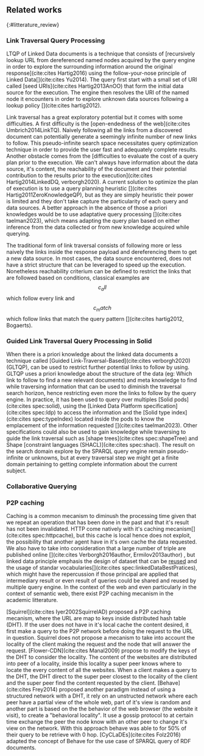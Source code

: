 ## Related works
{:#litterature_review}


### Link Traversal Query Processing

LTQP of Linked Data documents is a technique that consists of [recursively lookup URL from dereferenced named nodes acquired by the query engine in order to explore 
the surrounding information around the original response](cite:cites Hartig2016) using the follow-your-nose principle of Linked Data[](cite:cites Yu2014).
The query first start with a small set of URI called [seed URIs](cite:cites Hartig2013AnOO) that form the initial data source for the execution.
The engine then resolves the URI of the named node it encounters in order to explore unknown data sources following a lookup policy [](cite:cites hartig2012).

Link traversal has a great exploratory potential but it comes with some difficulties. 
A first difficulty is the [open-endedness of the web](cite:cites Umbrich2014LinkTQ).
Naively following all the links from a discovered document can potentially generate a seemingly infinite number of new links to follow.
This pseudo-infinite search space necessitates query optimization technique in order to provide the user fast and adequately complete results.
Another obstacle comes from the [difficulties to evaluate the cost of a query plan prior to the execution.
We can't always have information about the data source,
it's content,
the reachability of the document and their potential contribution to the results prior to the execution](cite:cites Hartig2014LinkedDQ, verborgh2020).
A current solution to optimize the plan of execution is to use a query planning heuristic [](cite:cites Hartig2011ZeroKnowledgeQP), but as they are
simply heuristic their power is limited and they don't take capture the particularity of each query and data sources.
A better approach in the absence of those a priori knowledges would be to use adaptative query processing [](cite:cites taelman2023),
which means adapting the query plan based on either inference from the data collected or from new knowledge acquired while querying.


The traditional form of link traversal consists of following more or less naively the links inside the response payload
and dereferencing them to get a new data source. In most cases, the data source encountered,
does not have a strict structure that can be leveraged
to speed up the execution. Nonetheless reachability criterium can be defined to restrict the links that are followed based on conditions,
classical examples are $$ c_all $$ which follow every link and $$ c_match $$ which 
follow links that match the query pattern [](cite:cites hartig2012, Bogaerts).


### Guided Link Traversal Query Processing in Solid

When there is a priori knowledge about the linked data documents a technique called [Guided Link-Traversal-Based](cite:cites verborgh2020) (GLTQP), can be used to restrict further potential links to follow by using.
GLTQP uses a priori knowledge about the structure of the data 
(eg: Which link to follow to find a new relevant documents) and meta knowledge 
to find while traversing information that can be used to diminish the traversal search horizon,
hence restricting even more the links to follow by the query engine.
In practice, it has been used to query over multiples [Solid pods](cite:cites spec:solid),
using the [Linked Data Platform specification](cite:cites spec:ldp) to access the information and the [Solid type index](cite:cites spec:typeIndex) located inside the pods to know 
the emplacement of the information requested [](cite:cites taelman2023).
Other specifications could also be used to gain knowledge while traversing to guide the link traversal such as 
[shape trees](cite:cites spec:shapeTree) and Shape [constraint languages (SHACL)](cite:cites spec:shacl).
The result on the search domain explore by the SPARQL query engine remain pseudo-infinite or unknowns,
but at every traversal step we might get a finite domain pertaining to getting complete information about the current subject.


<!-- What can we learn from it-->
<!--network topology -->


### Collaborative Querying


### P2P caching

Caching is a common mecanism to diminush the processing time given 
that we repeat an operation that has been done in the past and that it's result has not been invalidated. 
HTTP come natively with it's caching mecanism[](cite:cites spec:httpcache), but this cache is local 
hence does not exploit, the possibility that another agent have in it's own cache the data requested.
We also have to take into consideration that a large number of triple are published online [](cite:cites Verborgh2016author, Ermilov2013author) 
, but linked data principle emphasis the design of dataset that can be 
[reused](https://lod-cloud.net/) and the usage of standar vocabularies[](cite:cites spec:linkedDataBestPratices), which might have the repercussion if those principal
are applied that intermediary result or even result of queries could be shared and reused by multiple query engine.
In the context of the web and even particularly in the context of semantic web,
there exist P2P caching mecanism in the academic litterature.

[Squirrel](cite:cites Iyer2002SquirrelAD) proposed a P2P caching mecanism, where the URL are map to keys inside distributed hash table (DHT).
If the user does not have in it's local cache the content desired, it first make a query to the P2P network before doing the request to the
URL in question. 
Squirrel does not propose a mecanism to take into account the locality of the client making the request and the node that will answer the request.
[Flower-CDN](cite:cites Manal2009) propose to modify the keys of the DHT to consider the locality.
The content of the websites are distributed into peer of a locality, inside this locality 
a super peer knows where to locate the every content of all the websites. 
When a client makes a query to the DHT, the DHT direct to the super peer closest to the locality of the client
and the super peer find the content requested by the client.
[Behave](cite:cites Frey2014) proposed another paradigm instead of using a structured network with a DHT, it rely on an unstructed
network where each peer have a partial view of the whole web, part of it's view is random and another part is based on the the
behavior of the web browser (the website it visit), to create a "behavioral locality". 
It use a gossip protocol to at certain time exchange the peer the node know with an other peer to change it's view on the network.
With this approach behave was able to for 50% of their query to be retrieve with 0 hop.
[CyCLaDEs](cite:cites Folz2016) adapted the concept of Behave for the use case of SPARQL query of RDF documents.